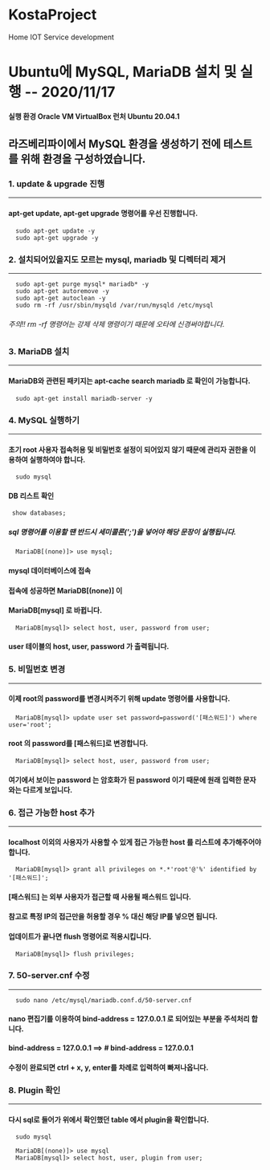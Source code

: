 # KostaProject
Home IOT Service development


# Ubuntu에 MySQL, MariaDB 설치 및 실행 -- 2020/11/17

#### 실행 환경 Oracle VM VirtualBox 런처 Ubuntu 20.04.1

## 라즈베리파이에서 MySQL 환경을 생성하기 전에 테스트를 위해 환경을 구성하였습니다.


### 1. update & upgrade 진행
---------
#### apt-get update, apt-get upgrade 명령어를 우선 진행합니다.
```
  sudo apt-get update -y
  sudo apt-get upgrade -y
```


### 2. 설치되어있을지도 모르는 mysql, mariadb 및 디렉터리 제거
----------
```
  sudo apt-get purge mysql* mariadb* -y
  sudo apt-get autoremove -y
  sudo apt-get autoclean -y
  sudo rm -rf /usr/sbin/mysqld /var/run/mysqld /etc/mysql
```
###### 주의!! rm -rf 명령어는 강제 삭제 명령이기 때문에 오타에 신경써야합니다.



### 3. MariaDB 설치
-----------
#### MariaDB와 관련된 패키지는 apt-cache search mariadb 로 확인이 가능합니다.
```
  sudo apt-get install mariadb-server -y
```


### 4. MySQL 실행하기
---------
#### 초기 root 사용자 접속허용 및 비밀번호 설정이 되어있지 않기 때문에 관리자 권한을 이용하여 실행하여야 합니다.
```
  sudo mysql
```
#### DB 리스트 확인
 ```
  show databases;
```
##### sql 명령어를 이용할 땐 반드시 세미콜론(';')을 넣어야 해당 문장이 실행됩니다.
```
  MariaDB[(none)]> use mysql;
```
#### mysql 데이터베이스에 접속
#### 접속에 성공하면 MariaDB[(none)] 이
#### MariaDB[mysql] 로 바뀝니다.
```
  MariaDB[mysql]> select host, user, password from user;
```
#### user 테이블의 host, user, password 가 출력됩니다.



### 5. 비밀번호 변경
--------------
#### 이제 root의 password를 변경시켜주기 위해 update 명령어를 사용합니다.
```
  MariaDB[mysql]> update user set password=password('[패스워드]') where user='root';
```
#### root 의 password를 [패스워드]로 변경합니다.
```
  MariaDB[mysql]> select host, user, password from user;
```
#### 여기에서 보이는 password 는 암호화가 된 password 이기 때문에 원래 입력한 문자와는 다르게 보입니다.



### 6. 접근 가능한 host 추가
------------
#### localhost 이외의 사용자가 사용할 수 있게 접근 가능한 host 를 리스트에 추가해주어야 합니다.
```
  MariaDB[mysql]> grant all privileges on *.*'root'@'%' identified by '[패스워드]';
```
#### [패스워드] 는 외부 사용자가 접근할 때 사용될 패스워드 입니다.
#### 참고로 특정 IP의 접근만을 허용할 경우 % 대신 해당 IP를 넣으면 됩니다.
#### 업데이트가 끝나면 flush 명령어로 적용시킵니다.
```
  MariaDB[mysql]> flush privileges;
```


### 7. 50-server.cnf 수정
-----------
```
  sudo nano /etc/mysql/mariadb.conf.d/50-server.cnf
```
#### nano 편집기를 이용하여 bind-address = 127.0.0.1 로 되어있는 부분을 주석처리 합니다.
#### bind-address = 127.0.0.1 ==> # bind-address = 127.0.0.1

#### 수정이 완료되면 ctrl + x, y, enter를 차례로 입력하여 빠져나옵니다.



### 8. Plugin 확인
----------
#### 다시 sql로 들어가 위에서 확인했던 table 에서 plugin을 확인합니다.
```
  sudo mysql
```
```
  MariaDB[(none)]> use mysql
  MariaDB[mysql]> select host, user, plugin from user;
```
